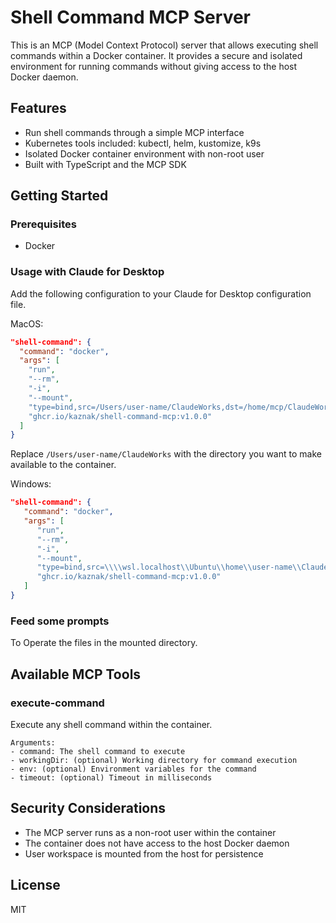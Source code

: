 # Shell Command MCP Server

This is an MCP (Model Context Protocol) server that allows executing shell commands within a Docker container. It provides a secure and isolated environment for running commands without giving access to the host Docker daemon.

## Features

- Run shell commands through a simple MCP interface
- Kubernetes tools included: kubectl, helm, kustomize, k9s
- Isolated Docker container environment with non-root user
- Built with TypeScript and the MCP SDK

## Getting Started

### Prerequisites

- Docker

### Usage with Claude for Desktop

Add the following configuration to your Claude for Desktop configuration file.

MacOS:

```json
"shell-command": {
  "command": "docker",
  "args": [
    "run",
    "--rm",
    "-i",
    "--mount",
    "type=bind,src=/Users/user-name/ClaudeWorks,dst=/home/mcp/ClaudeWorks",
    "ghcr.io/kaznak/shell-command-mcp:v1.0.0"
  ]
}
```

Replace `/Users/user-name/ClaudeWorks` with the directory you want to make available to the container.

Windows:

```json
"shell-command": {
   "command": "docker",
   "args": [
      "run",
      "--rm",
      "-i",
      "--mount",
      "type=bind,src=\\\\wsl.localhost\\Ubuntu\\home\\user-name\\ClaudeWorks,dst=/home/mcp/Works",
      "ghcr.io/kaznak/shell-command-mcp:v1.0.0"
   ]
}
```

### Feed some prompts

To Operate the files in the mounted directory.

## Available MCP Tools

### execute-command

Execute any shell command within the container.

```
Arguments:
- command: The shell command to execute
- workingDir: (optional) Working directory for command execution
- env: (optional) Environment variables for the command
- timeout: (optional) Timeout in milliseconds
```

## Security Considerations

- The MCP server runs as a non-root user within the container
- The container does not have access to the host Docker daemon
- User workspace is mounted from the host for persistence

## License

MIT
